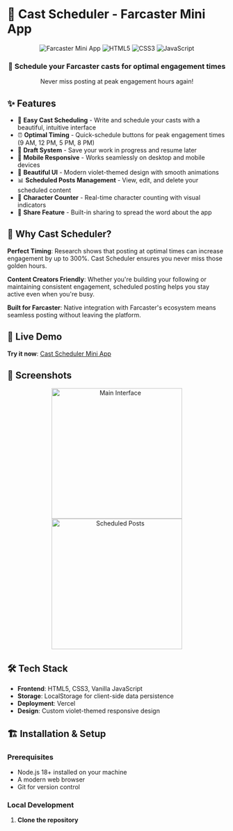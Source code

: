 # 📅 Cast Scheduler - Farcaster Mini App

<div align="center">
  <img src="https://img.shields.io/badge/Farcaster-Mini_App-8a63d2?style=for-the-badge" alt="Farcaster Mini App" />
  <img src="https://img.shields.io/badge/HTML5-E34F26?style=for-the-badge&logo=html5&logoColor=white" alt="HTML5" />
  <img src="https://img.shields.io/badge/CSS3-1572B6?style=for-the-badge&logo=css3&logoColor=white" alt="CSS3" />
  <img src="https://img.shields.io/badge/JavaScript-F7DF1E?style=for-the-badge&logo=javascript&logoColor=black" alt="JavaScript" />
</div>

<div align="center">
  <h3>🚀 Schedule your Farcaster casts for optimal engagement times</h3>
  <p>Never miss posting at peak engagement hours again!</p>
</div>

## ✨ Features

- 📝 **Easy Cast Scheduling** - Write and schedule your casts with a beautiful, intuitive interface
- ⏰ **Optimal Timing** - Quick-schedule buttons for peak engagement times (9 AM, 12 PM, 5 PM, 8 PM)
- 💾 **Draft System** - Save your work in progress and resume later
- 📱 **Mobile Responsive** - Works seamlessly on desktop and mobile devices
- 🎨 **Beautiful UI** - Modern violet-themed design with smooth animations
- 📊 **Scheduled Posts Management** - View, edit, and delete your scheduled content
- 🔔 **Character Counter** - Real-time character counting with visual indicators
- 📢 **Share Feature** - Built-in sharing to spread the word about the app

## 🎯 Why Cast Scheduler?

**Perfect Timing**: Research shows that posting at optimal times can increase engagement by up to 300%. Cast Scheduler ensures you never miss those golden hours.

**Content Creators Friendly**: Whether you're building your following or maintaining consistent engagement, scheduled posting helps you stay active even when you're busy.

**Built for Farcaster**: Native integration with Farcaster's ecosystem means seamless posting without leaving the platform.

## 🚀 Live Demo

**Try it now**: [Cast Scheduler Mini App](https://cast-scheduler.vercel.app/)

## 📱 Screenshots

<div align="center">
  <img src="screenshots/main-interface.png" alt="Main Interface" width="300" />
  <img src="screenshots/scheduled-posts.png" alt="Scheduled Posts" width="300" />
</div>

## 🛠 Tech Stack

- **Frontend**: HTML5, CSS3, Vanilla JavaScript
- **Storage**: LocalStorage for client-side data persistence
- **Deployment**: Vercel
- **Design**: Custom violet-themed responsive design

## 🏗 Installation & Setup

### Prerequisites

- Node.js 18+ installed on your machine
- A modern web browser
- Git for version control

### Local Development

1. **Clone the repository**
